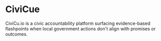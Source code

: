 # CiviCue
CiviCu.io is a civic accountability platform surfacing evidence-based flashpoints when local government actions don't align with promises or outcomes.
